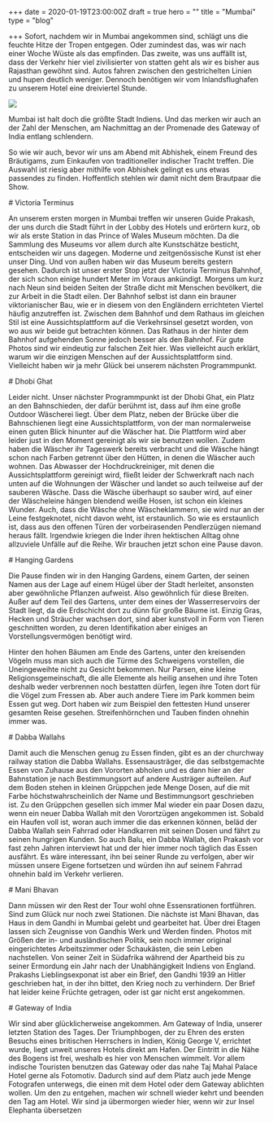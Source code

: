 +++
date = 2020-01-19T23:00:00Z
draft = true
hero = ""
title = "Mumbai"
type = "blog"

+++
Sofort, nachdem wir in Mumbai angekommen sind, schlägt uns die feuchte Hitze der Tropen entgegen. Oder zumindest das, was wir nach einer Woche Wüste als das empfinden. Das zweite, was uns auffällt ist, dass der Verkehr hier viel zivilisierter von statten geht als wir es bisher aus Rajasthan gewöhnt sind. Autos fahren zwischen den gestrichelten Linien und hupen deutlich weniger. Dennoch benötigen wir vom Inlandsflughafen zu unserem Hotel eine dreiviertel Stunde. 

![](/images/IMG_20200120_120123.jpg)

Mumbai ist halt doch die größte Stadt Indiens. Und das merken wir auch an der Zahl der Menschen, am Nachmittag an der Promenade des Gateway of India entlang schlendern. 

So wie wir auch, bevor wir uns am Abend mit Abhishek, einem Freund des Bräutigams, zum Einkaufen von traditioneller indischer Tracht treffen. Die Auswahl ist riesig aber mithilfe von Abhishek gelingt es uns etwas passendes zu finden. Hoffentlich stehlen wir damit nicht dem Brautpaar die Show.

\# Victoria Terminus

An unserem ersten morgen in Mumbai treffen wir unseren Guide Prakash, der uns durch die Stadt führt in der Lobby des Hotels und erörtern kurz, ob wir als erste Station in das Prince of Wales Museum möchten. Da die Sammlung des Museums vor allem durch alte Kunstschätze besticht, entscheiden wir uns dagegen. Moderne und zeitgenössische Kunst ist eher unser Ding. Und von außen haben wir das Museum bereits gestern gesehen. Dadurch ist unser erster Stop jetzt der Victoria Terminus Bahnhof, der sich schon einige hundert Meter im Voraus ankündigt. Morgens um kurz nach Neun sind beiden Seiten der Straße dicht mit Menschen bevölkert, die zur Arbeit in die Stadt eilen. Der Bahnhof selbst ist dann ein brauner viktorianischer Bau, wie er in diesem von den Engländern errichteten Viertel häufig anzutreffen ist. Zwischen dem Bahnhof und dem Rathaus im gleichen Stil ist eine Aussichtsplattform auf die Verkehrsinsel gesetzt worden, von wo aus wir beide gut betrachten können. Das Rathaus in der hinter dem Bahnhof aufgehenden Sonne jedoch besser als den Bahnhof. Für gute Photos sind wir eindeutig zur falschen Zeit hier. Was vielleicht auch erklärt, warum wir die einzigen Menschen auf der Aussichtsplattform sind. Vielleicht haben wir ja mehr Glück bei unserem nächsten Programmpunkt.

\# Dhobi Ghat

Leider nicht. Unser nächster Programmpunkt ist der Dhobi Ghat, ein Platz an den Bahnschieden, der dafür berühmt ist, dass auf ihm eine große Outdoor Wäscherei liegt. Über dem Platz, neben der Brücke über die Bahnschienen liegt eine Aussichtsplattform, von der man normalerweise einen guten Blick hinunter auf die Wäscher hat. Die Plattform wird aber leider just in den Moment gereinigt als wir sie benutzen wollen. Zudem haben die Wäscher ihr Tageswerk bereits verbracht und die Wäsche hängt schon nach Farben getrennt über den Hütten, in denen die Wäscher auch wohnen. Das Abwasser der Hochdruckreiniger, mit denen die Aussichtsplattform gereinigt wird, fließt leider der Schwerkraft nach nach unten auf die Wohnungen der Wäscher und landet so auch teilweise auf der sauberen Wäsche. Dass die Wäsche überhaupt so sauber wird, auf einer der Wäscheleine hängen blendend weiße Hosen, ist schon ein kleines Wunder. Auch, dass die Wäsche ohne Wäscheklammern, sie wird nur an der Leine festgeknotet, nicht davon weht, ist erstaunlich. So wie es erstaunlich ist, dass aus den offenen Türen der vorbeirasenden Pendlerzügen niemand heraus fällt. Irgendwie kriegen die Inder ihren hektischen Alltag ohne allzuviele Unfälle auf die Reihe. Wir brauchen jetzt schon eine Pause davon.

\# Hanging Gardens

Die Pause finden wir in den Hanging Gardens, einem Garten, der seinen Namen aus der Lage auf einem Hügel über der Stadt herleitet, ansonsten aber gewöhnliche Pflanzen aufweist. Also gewöhnlich für diese Breiten. Außer auf dem Teil des Gartens, unter dem eines der Wasserreservoirs der Stadt liegt, da die Erdschicht dort zu dünn für große Bäume ist. Einzig Gras, Hecken und Sträucher wachsen dort, sind aber kunstvoll in Form von Tieren geschnitten worden, zu deren Identifikation aber einiges an Vorstellungsvermögen benötigt wird.

Hinter den hohen Bäumen am Ende des Gartens, unter den kreisenden Vögeln muss man sich auch die Türme des Schweigens vorstellen, die Uneingeweihte nicht zu Gesicht bekommen. Nur Parsen, eine kleine Religionsgemeinschaft, die alle Elemente als heilig ansehen und ihre Toten deshalb weder verbrennen noch bestatten dürfen, legen ihre Toten dort für die Vögel zum Fressen ab. Aber auch andere Tiere im Park kommen beim Essen gut weg. Dort haben wir zum Beispiel den fettesten Hund unserer gesamten Reise gesehen. Streifenhörnchen und Tauben finden ohnehin immer was.

\# Dabba Wallahs

Damit auch die Menschen genug zu Essen finden, gibt es an der churchway railway station die Dabba Wallahs. Essensausträger, die das selbstgemachte Essen von Zuhause aus den Vororten abholen und es dann hier an der Bahnstation je nach Bestimmungsort auf andere Austräger aufteilen. Auf dem Boden stehen in kleinen Grüppchen jede Menge Dosen, auf die mit Farbe höchstwahrscheinlich der Name und Bestimmungsort geschrieben ist. Zu den Grüppchen gesellen sich immer Mal wieder ein paar Dosen dazu, wenn ein neuer Dabba Wallah mit den Vorortzügen angekommen ist. Sobald ein Haufen voll ist, woran auch immer die das erkennen können, beläd der Dabba Wallah sein Fahrrad oder Handkarren mit seinen Dosen und fährt  zu seinen hungrigen Kunden. So auch Balu, ein Dabba Wallah, den Prakash vor fast zehn Jahren interviewt hat und der hier immer noch täglich das Essen ausfährt. Es wäre interessant, ihn bei seiner Runde zu verfolgen, aber wir müssen unsere Eigene fortsetzen und würden ihn auf seinem Fahrrad ohnehin bald im Verkehr verlieren.

\# Mani Bhavan

Dann müssen wir den Rest der Tour wohl ohne Essensrationen fortführen. Sind zum Glück nur noch zwei Stationen. Die nächste ist Mani Bhavan, das Haus in dem Gandhi in Mumbai gelebt und gearbeitet hat. Über drei Etagen lassen sich Zeugnisse von Gandhis Werk und Werden finden. Photos mit Größen der in- und ausländischen Politik, sein noch immer original eingerichtetes Arbeitszimmer oder Schaukästen, die sein Leben nachstellen. Von seiner Zeit in Südafrika während der Apartheid bis zu seiner Ermordung ein Jahr nach der Unabhängigkeit Indiens von England. Prakashs Lieblingsexponat ist aber ein Brief, den Gandhi 1939 an Hitler geschrieben hat, in der ihn bittet, den Krieg noch zu verhindern. Der Brief hat leider keine Früchte getragen, oder ist gar nicht erst angekommen.

\# Gateway of India

Wir sind aber glücklicherweise angekommen. Am Gateway of India, unserer letzten Station des Tages. Der Triumphbogen, der zu Ehren des ersten Besuchs eines britischen Herrschers in Indien, König George V, errichtet wurde, liegt unweit unseres Hotels direkt am Hafen. Der Eintritt in die Nähe des Bogens ist frei, weshalb es hier von Menschen wimmelt. Vor allem indische Touristen benutzen das Gateway oder das nahe Taj Mahal Palace Hotel gerne als Fotomotiv. Dadurch sind auf dem Platz auch jede Menge Fotografen unterwegs, die einen mit dem Hotel oder dem Gateway ablichten wollen. Um den zu entgehen, machen wir schnell wieder kehrt und beenden den Tag am Hotel. Wir sind ja übermorgen wieder hier, wenn wir zur Insel Elephanta übersetzen